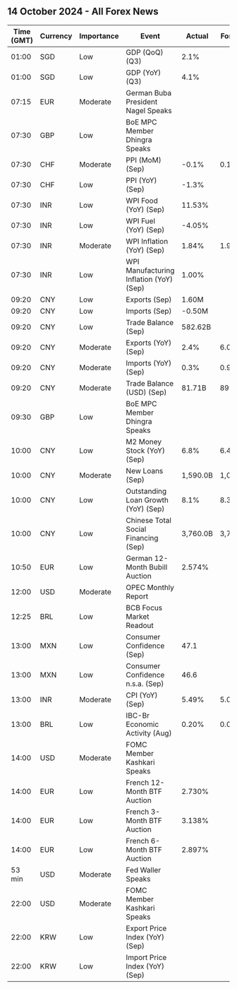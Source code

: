 ## 14 October 2024 - All Forex News

| Time (GMT) | Currency | Importance | Event | Actual | Forecast | Previous |
|------|----------|------------|-------|--------|----------|----------|
| 01:00 | SGD | Low | GDP (QoQ) (Q3) | 2.1% |  | 0.4% |
| 01:00 | SGD | Low | GDP (YoY) (Q3) | 4.1% |  | 2.9% |
| 07:15 | EUR | Moderate | German Buba President Nagel Speaks |  |  |  |
| 07:30 | GBP | Low | BoE MPC Member Dhingra Speaks |  |  |  |
| 07:30 | CHF | Moderate | PPI (MoM) (Sep) | -0.1% | 0.1% | 0.2% |
| 07:30 | CHF | Low | PPI (YoY) (Sep) | -1.3% |  | -1.2% |
| 07:30 | INR | Low | WPI Food (YoY) (Sep) | 11.53% |  | 3.11% |
| 07:30 | INR | Low | WPI Fuel (YoY) (Sep) | -4.05% |  | -0.67% |
| 07:30 | INR | Moderate | WPI Inflation (YoY) (Sep) | 1.84% | 1.90% | 1.31% |
| 07:30 | INR | Low | WPI Manufacturing Inflation (YoY) (Sep) | 1.00% |  | 1.22% |
| 09:20 | CNY | Low | Exports (Sep) | 1.60M |  | 8.40M |
| 09:20 | CNY | Low | Imports (Sep) | -0.50M |  | 0.00M |
| 09:20 | CNY | Low | Trade Balance (Sep) | 582.62B |  | 649.34B |
| 09:20 | CNY | Moderate | Exports (YoY) (Sep) | 2.4% | 6.0% | 8.7% |
| 09:20 | CNY | Moderate | Imports (YoY) (Sep) | 0.3% | 0.9% | 0.5% |
| 09:20 | CNY | Moderate | Trade Balance (USD) (Sep) | 81.71B | 89.80B | 91.02B |
| 09:30 | GBP | Low | BoE MPC Member Dhingra Speaks |  |  |  |
| 10:00 | CNY | Low | M2 Money Stock (YoY) (Sep) | 6.8% | 6.4% | 6.3% |
| 10:00 | CNY | Moderate | New Loans (Sep) | 1,590.0B | 1,090.0B | 900.0B |
| 10:00 | CNY | Low | Outstanding Loan Growth (YoY) (Sep) | 8.1% | 8.3% | 8.5% |
| 10:00 | CNY | Low | Chinese Total Social Financing (Sep) | 3,760.0B | 3,730.0B | 3,030.0B |
| 10:50 | EUR | Low | German 12-Month Bubill Auction | 2.574% |  | 2.668% |
| 12:00 | USD | Moderate | OPEC Monthly Report |  |  |  |
| 12:25 | BRL | Low | BCB Focus Market Readout |  |  |  |
| 13:00 | MXN | Low | Consumer Confidence (Sep) | 47.1 |  | 47.6 |
| 13:00 | MXN | Low | Consumer Confidence n.s.a. (Sep) | 46.6 |  | 47.0 |
| 13:00 | INR | Moderate | CPI (YoY) (Sep) | 5.49% | 5.00% | 3.65% |
| 13:00 | BRL | Low | IBC-Br Economic Activity (Aug) | 0.20% | 0.00% | -0.40% |
| 14:00 | USD | Moderate | FOMC Member Kashkari Speaks |  |  |  |
| 14:00 | EUR | Low | French 12-Month BTF Auction | 2.730% |  | 2.746% |
| 14:00 | EUR | Low | French 3-Month BTF Auction | 3.138% |  | 3.167% |
| 14:00 | EUR | Low | French 6-Month BTF Auction | 2.897% |  | 3.016% |
| 53 min | USD | Moderate | Fed Waller Speaks |  |  |  |
| 22:00 | USD | Moderate | FOMC Member Kashkari Speaks |  |  |  |
| 22:00 | KRW | Low | Export Price Index (YoY) (Sep) |  |  | 5.7% |
| 22:00 | KRW | Low | Import Price Index (YoY) (Sep) |  |  | 1.8% |

